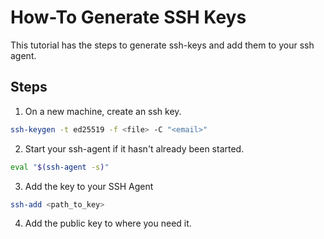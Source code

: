 # How-To Generate SSH Keys

This tutorial has the steps to generate ssh-keys and add them to your ssh agent.

## Steps

1. On a new machine, create an ssh key.
```sh
ssh-keygen -t ed25519 -f <file> -C "<email>"
```
2. Start your ssh-agent if it hasn't already been started.
```sh
eval "$(ssh-agent -s)"
```
3. Add the key to your SSH Agent
```sh
ssh-add <path_to_key>
```
4. Add the public key to where you need it.
